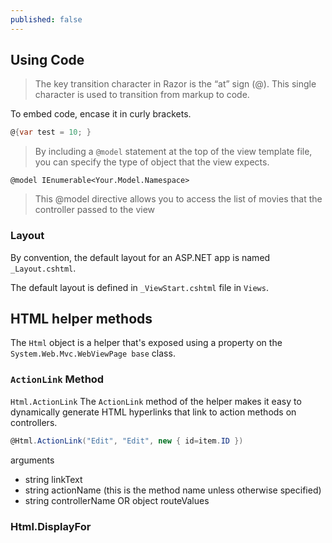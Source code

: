 ```yaml
---
published: false
---
```


## Using Code

> The key transition character in Razor is the “at” sign (@). This single character is used to transition from markup to code.

To embed code, encase it in curly brackets.

```csharp
@{var test = 10; }
```

> By including a `@model` statement at the top of the view template file, you can specify the type of object that the view expects.

`@model IEnumerable<Your.Model.Namespace>`

> This @model directive allows you to access the list of movies that the controller passed to the view

###  Layout

By convention, the default layout for an ASP.NET app is named `_Layout.cshtml`.

The default layout is defined in `_ViewStart.cshtml` file in `Views`.

 
## HTML helper methods

The `Html` object is a helper that's exposed using a property on the `System.Web.Mvc.WebViewPage base` class. 

### `ActionLink` Method

`Html.ActionLink`
The `ActionLink` method of the helper makes it easy to dynamically generate HTML hyperlinks that link to action methods on controllers. 

```csharp
@Html.ActionLink("Edit", "Edit", new { id=item.ID }) 
```
arguments
- string linkText
- string actionName (this is the method name unless otherwise specified)
- string controllerName OR object routeValues

### Html.DisplayFor

